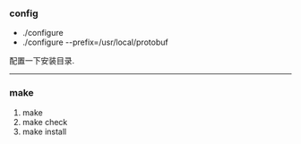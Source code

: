 ### config

- ./configure 
- ./configure --prefix=/usr/local/protobuf

配置一下安装目录.

---


### make
1. make
2. make check
3. make install
